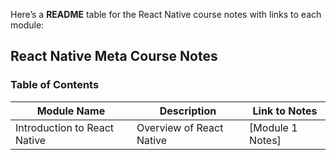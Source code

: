 Here’s a **README** table for the React Native course notes with links to each module:

## **React Native Meta Course Notes**
### Table of Contents

| Module Name                  | Description                                | Link to Notes                                            |
| ---------------------------- | ------------------------------------------ | -------------------------------------------------------- |
| Introduction to React Native | Overview of React Native | [Module 1 Notes]